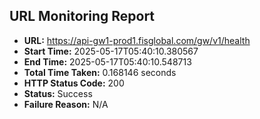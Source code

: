 ## URL Monitoring Report

- **URL:** https://api-gw1-prod1.fisglobal.com/gw/v1/health
- **Start Time:** 2025-05-17T05:40:10.380567
- **End Time:** 2025-05-17T05:40:10.548713
- **Total Time Taken:** 0.168146 seconds
- **HTTP Status Code:** 200
- **Status:** Success
- **Failure Reason:** N/A
